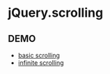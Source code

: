 # jQuery.scrolling

## DEMO

* [basic scrolling](http://beatak.github.com/jquery-scrolling/)
* [infinite scrolling](http://beatak.github.com/jquery-scrolling/infinitescroll.html)
